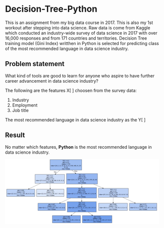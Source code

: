 # Decision-Tree-Python
This is an assignment from my big data course in 2017. This is also my 1st workout after stepping into data science.
Raw data is come from Kaggle which conducted an industry-wide survey of data science in 2017 with over 16,000 responses and from  171 countries and territories. Decision Tree training model (Gini Index) writthen in Python is selected for predicting class of the most recommended language in data science industry.

## Problem statement 
What kind of tools are good to learn for anyone who aspire to have further career advancement in data science industry?

The following are the features X[ ] choosen from the survey data:
1. Industry
2. Employment
3. Job title

The most recommended language in data science industry as the Y[ ]

## Result
No matter which features, **Python** is the most recommended language in data science industry. 

![Decision tree](./Decision-Tree-Python.png)
